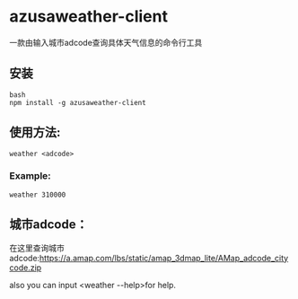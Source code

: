 # azusaweather-client

一款由输入城市adcode查询具体天气信息的命令行工具

## 安装
```
bash
npm install -g azusaweather-client
```
## 使用方法:
  ```weather <adcode>```
  
### Example:
  ```weather 310000``` 
  
## 城市adcode：
在这里查询城市adcode:https://a.amap.com/lbs/static/amap_3dmap_lite/AMap_adcode_citycode.zip


  also you can input <weather --help>for help.